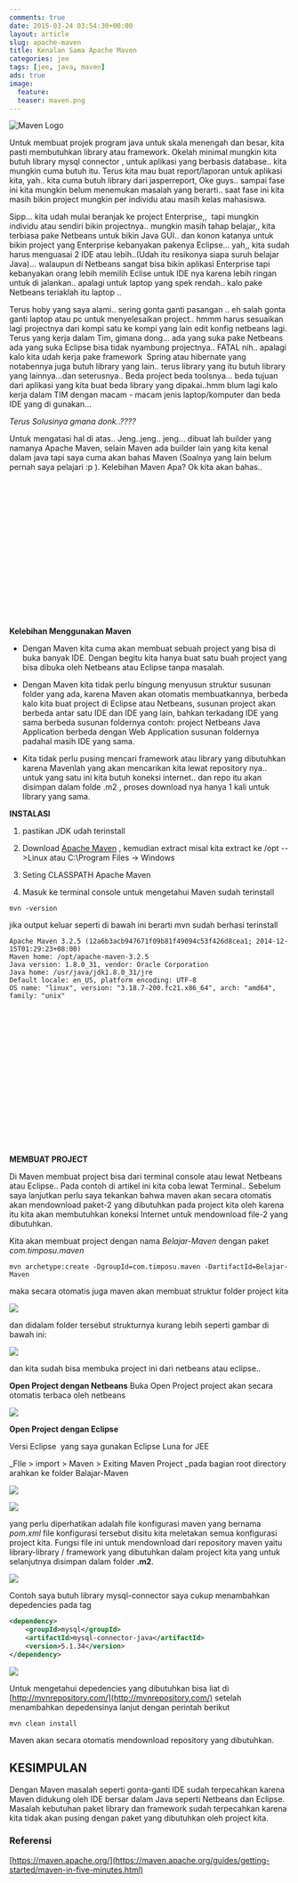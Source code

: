 ```yaml
---
comments: true
date: 2015-03-24 03:54:30+00:00
layout: article
slug: apache-maven
title: Kenalan Sama Apache Maven
categories: jee
tags: [jee, java, maven]
ads: true
image:
  feature:
  teaser: maven.png
---
```

![Maven Logo](../images/maven.png)

Untuk membuat projek program java untuk skala menengah dan besar, kita pasti membutuhkan library atau framework. Okelah minimal mungkin kita butuh library mysql connector , untuk aplikasi yang berbasis database.. kita mungkin cuma butuh itu. Terus kita mau buat report/laporan untuk aplikasi kita, yah.. kita cuma butuh library dari jasperreport, Oke guys.. sampai fase ini kita mungkin belum menemukan masalah yang berarti.. saat fase ini kita masih bikin project mungkin per individu atau masih kelas mahasiswa.

 <!-- more -->

 Sipp... kita udah mulai beranjak ke project Enterprise,,  tapi mungkin individu atau sendiri bikin projectnya.. mungkin masih tahap belajar,, kita terbiasa pake Netbeans untuk bikin Java GUI.. dan konon katanya untuk bikin project yang Enterprise kebanyakan pakenya Eclipse... yah,, kita sudah harus menguasai 2 IDE atau lebih..(Udah itu resikonya siapa suruh belajar Java)... walaupun di Netbeans sangat bisa bikin aplikasi Enterprise tapi kebanyakan orang lebih memilih Eclise untuk IDE nya karena lebih ringan untuk di jalankan.. apalagi untuk laptop yang spek rendah.. kalo pake Netbeans teriaklah itu laptop ..

Terus hoby yang saya alami.. sering gonta ganti pasangan .. eh salah gonta ganti laptop atau pc untuk menyelesaikan project.. hmmm harus sesuaikan lagi projectnya dari kompi satu ke kompi yang lain edit konfig netbeans lagi.
Terus yang kerja dalam Tim, gimana dong... ada yang suka pake Netbeans ada yang suka Eclipse bisa tidak nyambung projectnya.. FATAL nih.. apalagi kalo kita udah kerja pake framework  Spring atau hibernate yang notabennya juga butuh library yang lain.. terus library yang itu butuh library yang lainnya...dan seterusnya..
Beda project beda toolsnya... beda tujuan dari aplikasi yang kita buat beda library yang dipakai..hmm blum lagi kalo kerja dalam TIM dengan macam - macam jenis laptop/komputer dan beda IDE yang di gunakan...

_Terus Solusinya gmana donk..????_

Untuk mengatasi hal di atas.. Jeng..jeng.. jeng... dibuat lah builder yang namanya Apache Maven, selain Maven ada builder lain yang kita kenal dalam java tapi saya cuma akan bahas Maven (Soalnya yang lain belum pernah saya pelajari :p ). Kelebihan Maven Apa? Ok kita akan bahas..

<center><script async src="//pagead2.googlesyndication.com/pagead/js/adsbygoogle.js"></script><!-- BOX--><ins class="adsbygoogle"  style="display:inline-block;width:300px;height:250px" data-ad-client="ca-pub-4504493660273886" data-ad-slot="1638134271"></ins><script>(adsbygoogle = window.adsbygoogle || []).push({});</script></center>

**Kelebihan Menggunakan Maven**





  * Dengan Maven kita cuma akan membuat sebuah project yang bisa di buka banyak IDE. Dengan begitu kita hanya buat satu buah project yang bisa dibuka oleh Netbeans atau Eclipse tanpa masalah.


  * Dengan Maven kita tidak perlu bingung menyusun struktur susunan folder yang ada, karena Maven akan otomatis membuatkannya, berbeda kalo kita buat project di Eclipse atau Netbeans, susunan project akan berbeda antar satu IDE dan IDE yang lain, bahkan terkadang IDE yang sama berbeda susunan foldernya contoh: project Netbeans Java Application berbeda dengan Web Application susunan foldernya padahal masih IDE yang sama.


  * Kita tidak perlu pusing mencari framework atau library yang dibutuhkan karena Mavenlah yang akan mencarikan kita lewat repository nya.. untuk yang satu ini kita butuh koneksi internet.. dan repo itu akan disimpan dalam folde .m2 , proses download nya hanya 1 kali untuk library yang sama.



**INSTALASI**





  1. pastikan JDK udah terinstall


  2. Download [Apache Maven](http://maven.apache.org/) , kemudian extract misal kita extract ke /opt -->Linux atau C:\Program Files -> Windows


  3. Seting CLASSPATH Apache Maven


  4. Masuk ke terminal console untuk mengetahui Maven sudah terinstall





    mvn -version



jika output keluar seperti di bawah ini berarti mvn sudah berhasi terinstall



    Apache Maven 3.2.5 (12a6b3acb947671f09b81f49094c53f426d8cea1; 2014-12-15T01:29:23+08:00)
    Maven home: /opt/apache-maven-3.2.5
    Java version: 1.8.0_31, vendor: Oracle Corporation
    Java home: /usr/java/jdk1.8.0_31/jre
    Default locale: en_US, platform encoding: UTF-8
    OS name: "linux", version: "3.18.7-200.fc21.x86_64", arch: "amd64", family: "unix"


<center><script async src="//pagead2.googlesyndication.com/pagead/js/adsbygoogle.js"></script><!-- BOX--><ins class="adsbygoogle"  style="display:inline-block;width:300px;height:250px" data-ad-client="ca-pub-4504493660273886" data-ad-slot="1638134271"></ins><script>(adsbygoogle = window.adsbygoogle || []).push({});</script></center>

**MEMBUAT PROJECT**

Di Maven membuat project bisa dari terminal console atau lewat Netbeans atau Eclipse.. Pada contoh di artikel ini kita coba lewat Terminal.. Sebelum saya lanjutkan perlu saya tekankan bahwa maven akan secara otomatis akan mendownload paket-2 yang dibutuhkan pada project kita oleh karena itu kita akan membutuhkan koneksi Internet untuk mendownload file-2 yang dibutuhkan.

Kita akan membuat project dengan nama _Belajar-Maven_ dengan paket _com.timposu.maven_



    mvn archetype:create -DgroupId=com.timposu.maven -DartifactId=Belajar-Maven



maka secara otomatis juga maven akan membuat struktur folder project kita

![](http://i68.tinypic.com/1z67blt.jpg)

dan didalam folder tersebut strukturnya kurang lebih seperti gambar di bawah ini:

![](http://i64.tinypic.com/xfdurt.jpg)

dan kita sudah bisa membuka project ini dari netbeans atau eclipse..

**Open Project dengan Netbeans**
Buka Open Project project akan secara otomatis terbaca oleh netbeans

![](http://i66.tinypic.com/10pn6gw.jpg)

**Open Project dengan Eclipse**

Versi Eclipse  yang saya gunakan Eclipse Luna for JEE

_FIle > import > Maven > Exiting Maven Project _pada bagian root directory arahkan ke folder Balajar-Maven

![](http://i68.tinypic.com/14w87lv.jpg)

![](http://i63.tinypic.com/2ekrojn.jpg)

yang perlu diperhatikan adalah file konfigurasi maven yang bernama _pom.xml_ file konfigurasi tersebut disitu kita meletakan semua konfigurasi project kita. Fungsi file ini untuk mendownload dari repository maven yaitu library-library / framework yang dibutuhkan dalam project kita yang untuk selanjutnya disimpan dalam folder **.m2**.

![](http://i67.tinypic.com/qyu35k.jpg)


Contoh saya butuh library mysql-connector saya cukup menambahkan depedencies pada tag <depedencies>


``` xml
<dependency>
    <groupId>mysql</groupId>
    <artifactId>mysql-connector-java</artifactId>
    <version>5.1.34</version>
</dependency>
```

![](http://i66.tinypic.com/15q90jq.jpg)


Untuk mengetahui depedencies yang dibutuhkan bisa liat di [http://mvnrepository.com/](http://mvnrepository.com/) setelah menambahkan depedensinya lanjut dengan perintah berikut



    mvn clean install



Maven akan secara otomatis mendownload repository yang dibutuhkan.



## KESIMPULAN



Dengan Maven masalah seperti gonta-ganti IDE sudah terpecahkan karena Maven didukung oleh IDE bersar dalam Java seperti Netbeans dan Eclipse. Masalah kebutuhan paket library dan framework sudah terpecahkan karena kita tidak akan pusing dengan paket yang dibutuhkan oleh project kita.

### Referensi

[https://maven.apache.org/](https://maven.apache.org/guides/getting-started/maven-in-five-minutes.html)